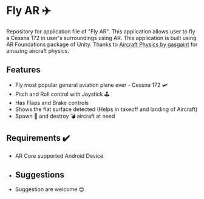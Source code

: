 # Fly AR ✈️
Repository for application file of "Fly AR". This application allows user to fly a Cessna 172 in user's surroundings using AR. This application is built using AR Foundations package of Unity. Thanks to [Aircraft Physics by gasgaint](https://github.com/gasgiant/Aircraft-Physics) for amazing aircraft physics.
## Features
- Fly most popular general aviation plane ever - Cessna 172 🛩️
- Pitch and Roll control with Joystick 🕹️
- Has Flaps and Brake controls
- Shows the flat surface detected (Helps in takeoff and landing of Aircraft)
- Spawn 🌱 and destroy 💣 aircraft at need
## Requirements ✔️
- AR Core supported Android Device
- ## Suggestions
- Suggestion are welcome 😊
